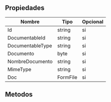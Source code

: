 ## Propiedades
|Nombre|Tipo|Opcional|
|---|---|---|
|Id|string|si|
|DocumentableId|string|si|
|DocumentableType|string|si|
|Documento|byte|si|
|NombreDocumento|string|si|
|MimeType|string|si|
|Doc|FormFile|si|

## Metodos
